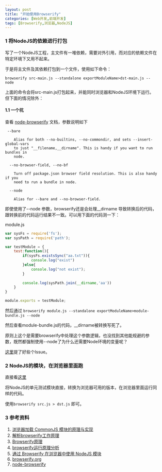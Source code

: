 ```yaml
---
layout: post
title: "开始使用Browserify"
categories: [Web开发,前端开发]
tags: [Browserify,浏览器,NodeJS]
---
```




### 1 将NodeJS的依赖进行打包

写了一个NodeJS工程，主文件有一堆依赖，需要对外引用，而对应的依赖文件在特定环境下又用不起来。

于是将主文件及其依赖打包到一个文件，使用如下命令：

`browserify src-main.js --standalone exportModuleName>dst-main.js --node`

上面的命令会将src-main.js打包起来，并能同时浏览器和NodeJS环境下运行。但下面的情况除外：

#### 1.1 一个坑

查看 [node-browserify](https://github.com/substack/node-browserify) 文档，参数说明如下

```
 --bare

    Alias for both --no-builtins, --no-commondir, and sets --insert-global-vars
    to just "__filename,__dirname". This is handy if you want to run bundles in
    node.

  --no-browser-field, --no-bf

    Turn off package.json browser field resolution. This is also handy if you
    need to run a bundle in node.

  --node

    Alias for --bare and --no-browser-field.
```

即使使用了--node 参数，browserify还是会处理__dirname 导致转换后的代码，跟转换前的代码运行结果不一致。可以用下面的代码测一下：

module.js

```javascript
var sysFs = require('fs');
var sysPath = require('path');

var testModule = {
	test:function(){
		if(sysFs.existsSync("aa.txt")){
			console.log("exist")
		}else{
			console.log("not exist");
		}
		
		console.log(sysPath.join(__dirname,'aa'))
	}
}

module.exports = testModule;
```

然后通过 `browserify module.js --standalone exportModuleName>module-bundle.js --node`

然后查看module-bundle.js的代码，__dirname被转换写死了。

原则上这个是需要browserify中处理这个参数逻辑，也没找到其他能规避的参数，既然都强制使用--node了为什么还需要Node环境的变量呢？

[这里](https://github.com/substack/node-browserify/issues)提了好些个Issue。



### 2 NodeJS的模块，在浏览器里面跑

直接看[这里](http://rawbin-.github.io/web%E5%BC%80%E5%8F%91/%E5%89%8D%E7%AB%AF%E5%BC%80%E5%8F%91/2016/02/17/using-mocha/)

将NodeJS的单元测试模块直接，转换为浏览器可用的版本，在浏览器里面运行同样的代码。

使用`browserify src.js > dst.js` 即可。







### 3 参考资料

1. [浏览器加载 CommonJS 模块的原理与实现](http://www.ruanyifeng.com/blog/2015/05/commonjs-in-browser.html)
2. [解析browserify工作原理](https://segmentfault.com/a/1190000004128257)
3. [Browserify原理](http://zhenhua-lee.github.io/nodejs/browserify.html)
4. [browserify运行原理分析](http://www.alloyteam.com/2014/10/browserify-yun-xing-yuan-li-fen-xi/)
5. [通过 Browserify 在浏览器中使用 NodeJS 模块](http://www.ibm.com/developerworks/cn/web/1501_chengfu_browserify/)
6. [browserify.org](http://browserify.org/)
7. [node-browserify](https://github.com/substack/node-browserify)